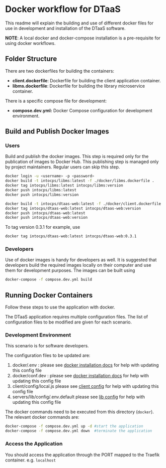 # Docker workflow for DTaaS

This readme will explain the building and use of different docker files
for use in development and installation of the DTaaS software.

**NOTE**: A local docker and docker-compose installation is a pre-requisite
for using docker workflows.

## Folder Structure

There are two dockerfiles for building the containers:

- **client.dockerfile**: Dockerfile for building
  the client application container.
- **libms.dockerfile**: Dockerfile for building the library microservice container.

There is a specific compose file for development:

- **compose.dev.yml:** Docker Compose configuration for development environment.

## Build and Publish Docker Images

### Users

Build and publish the docker images. This step is required only for
the publication of images to Docker Hub. This publishing step is managed
only by project maintainers. Regular users can skip this step.

```sh
docker login -u <username> -p <password>
docker build -t intocps/libms:latest -f ./docker/libms.dockerfile .
docker tag intocps/libms:latest intocps/libms:version
docker push intocps/libms:latest
docker push intocps/libms:version

docker build -t intocps/dtaas-web:latest -f ./docker/client.dockerfile .
docker tag intocps/dtaas-web:latest intocps/dtaas-web:version
docker push intocps/dtaas-web:latest
docker push intocps/dtaas-web:version
```

To tag version 0.3.1 for example, use

```sh
docker tag intocps/dtaas-web:latest intocps/dtaas-web:0.3.1
```

### Developers

Use of docker images is handy for developers as well. It is suggested
that developers build the required images locally on their computer and
use them for development purposes. The images can be built using

```sh
docker-compose -f compose.dev.yml build
```

## Running Docker Containers

Follow these steps to use the application with docker.

The DTaaS application requires multiple configuration files. The list of
configuration files to be modified are given for each scenario.

### Development Environment

This scenario is for software developers.

The configuration files to be updated are:

1. docker/.env :
   please see [docker installation docs](../../admin/host.md) for help
   with updating this config file
1. docker/conf.dev :
   please see  [docker installation docs](../../admin/host.md) for help
   with updating this config file
1. client/config/local.js
   please see [client config](../../admin/client/config.md) for help
   with updating this config file
1. servers/lib/config/.env.default
   please see [lib config](../../admin/servers/lib/docker.md) for help
   with updating this config file

The docker commands need to be executed from this directory (`docker`).
The relevant docker commands are:

```bash
docker-compose -f compose.dev.yml up -d #start the application
docker-compose -f compose.dev.yml down  #terminate the application
```

### Access the Application

You should access the application through the PORT mapped to the Traefik container.
e.g. `localhost`
